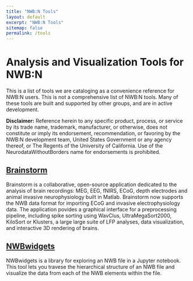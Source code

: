 ```yaml
---
title: "NWB:N Tools"
layout: default
excerpt: "NWB:N Tools"
sitemap: false
permalink: /tools
---
```



# Analysis and Visualization Tools for NWB:N

This is a list of tools we are cataloging as a convenience reference for NWB:N users. This
is not a comprehensive list of NWB:N tools. Many of these tools are built and supported by
other groups, and are in active development.

**Disclaimer:** Reference herein to any specific product, process, or service by its trade name, trademark, manufacturer, or otherwise, does not constitute or imply its endorsement, recommendation, or favoring by the NWB:N development team, United States Government or any agency thereof, or The Regents of the University of California. Use of the NeurodataWithoutBorders name for endorsements is prohibited.

## [Brainstorm](https://neuroimage.usc.edu/brainstorm/Introduction)
Brainstorm is a collaborative, open-source application dedicated to the analysis of brain recordings:
MEG, EEG, fNIRS, ECoG, depth electrodes and animal invasive neurophysiology built in Matlab. Brainstorm now supports the NWB
data format for importing ECoG and invasive electrophysiology data. The application povides a graphical interface for a preprocessing pipeline, including spike sorting using WavClus, UltraMegaSort2000, KiloSort or Klusters, a large large suite of LFP analyses, data visualization, and interactive 3D rendering of brains.

## [NWBwidgets](https://github.com/NeurodataWithoutBorders/nwb-jupyter-widgets)
NWBwidgets is a library for exploring an NWB file in a Jupyter notebook. This tool lets you travese the hierarchical structure of an NWB file and visualize the data from each of the NWB elements within the file.
